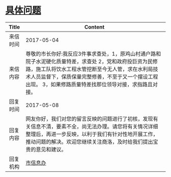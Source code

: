 # [具体问题](http://www.shangluo.gov.cn/zmhd/ldxxxx.jsp?urltype=leadermail.LeaderMailContentUrl&wbtreeid=1112&leadermailid=4121)

| Title |                                                                 Content                                                                  |
|:-----:|------------------------------------------------------------------------------------------------------------------------------------------|
| 来信时间  | 2017-05-04                                                                                                                               |
| 来信内容  | 尊敬的市长你好:我反应3件事求查处，1，原鸡山村通户路和院子水泥硬化质量特差，求查处 2，党和政府投巨资为民修路，施工队将饮水工程水管挖断至今无人管，求在水利局技术人员监督下，保质保量完整修善，不至于又一个摆设工程出现。 3，如果修路质量特差找那位领导对接，求指路且对接。 |
| 回复时间  | 2017-05-08                                                                                                                               |
| 回复内容  | 网友你好，我们对您的留言反映的问题进行了初核，发现有关信息不清，要素不全，尚无法办理。请您将有关情况详细整理后，再进一步反映，以利于我们有针对性地开展工作，推动问题的解决。欢迎您继续关注商洛，及时给我们提出宝贵的意见和建议。                         |
| 回复机构  | [市信息办](../../category/agencies/市信息办.md)                                                                                                  |